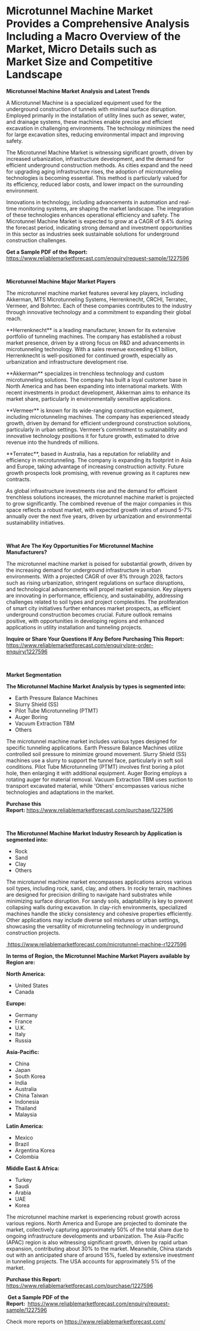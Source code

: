 <p><h1>Microtunnel Machine Market Provides a Comprehensive Analysis Including a Macro Overview of the Market, Micro Details such as Market Size and Competitive Landscape</h1></p><p><strong>Microtunnel Machine Market Analysis and Latest Trends</strong></p>
<p><p>A Microtunnel Machine is a specialized equipment used for the underground construction of tunnels with minimal surface disruption. Employed primarily in the installation of utility lines such as sewer, water, and drainage systems, these machines enable precise and efficient excavation in challenging environments. The technology minimizes the need for large excavation sites, reducing environmental impact and improving safety.</p><p>The Microtunnel Machine Market is witnessing significant growth, driven by increased urbanization, infrastructure development, and the demand for efficient underground construction methods. As cities expand and the need for upgrading aging infrastructure rises, the adoption of microtunneling technologies is becoming essential. This method is particularly valued for its efficiency, reduced labor costs, and lower impact on the surrounding environment.</p><p>Innovations in technology, including advancements in automation and real-time monitoring systems, are shaping the market landscape. The integration of these technologies enhances operational efficiency and safety. The Microtunnel Machine Market is expected to grow at a CAGR of 9.4% during the forecast period, indicating strong demand and investment opportunities in this sector as industries seek sustainable solutions for underground construction challenges.</p></p>
<p><strong>Get a Sample PDF of the Report:&nbsp;</strong> <a href="https://www.reliablemarketforecast.com/enquiry/request-sample/1227596?utm_campaign=1842&utm_medium=2&utm_source=Github&utm_content=ia&utm_term=27022025&utm_id=microtunnel-machine">https://www.reliablemarketforecast.com/enquiry/request-sample/1227596</a></p>
<p>&nbsp;</p>
<p><strong>Microtunnel Machine Major Market Players</strong></p>
<p><p>The microtunnel machine market features several key players, including Akkerman, MTS Microtunneling Systems, Herrenknecht, CRCHI, Terratec, Vermeer, and Bohrtec. Each of these companies contributes to the industry through innovative technology and a commitment to expanding their global reach.</p><p>**Herrenknecht** is a leading manufacturer, known for its extensive portfolio of tunneling machines. The company has established a robust market presence, driven by a strong focus on R&D and advancements in microtunneling technology. With a sales revenue exceeding €1 billion, Herrenknecht is well-positioned for continued growth, especially as urbanization and infrastructure development rise.</p><p>**Akkerman** specializes in trenchless technology and custom microtunneling solutions. The company has built a loyal customer base in North America and has been expanding into international markets. With recent investments in product development, Akkerman aims to enhance its market share, particularly in environmentally sensitive applications.</p><p>**Vermeer** is known for its wide-ranging construction equipment, including microtunneling machines. The company has experienced steady growth, driven by demand for efficient underground construction solutions, particularly in urban settings. Vermeer’s commitment to sustainability and innovative technology positions it for future growth, estimated to drive revenue into the hundreds of millions.</p><p>**Terratec**, based in Australia, has a reputation for reliability and efficiency in microtunneling. The company is expanding its footprint in Asia and Europe, taking advantage of increasing construction activity. Future growth prospects look promising, with revenue growing as it captures new contracts.</p><p>As global infrastructure investments rise and the demand for efficient trenchless solutions increases, the microtunnel machine market is projected to grow significantly. The combined revenue of the major companies in this space reflects a robust market, with expected growth rates of around 5-7% annually over the next five years, driven by urbanization and environmental sustainability initiatives.</p></p>
<p>&nbsp;</p>
<p><strong>What Are The Key Opportunities For Microtunnel Machine Manufacturers?</strong></p>
<p><p>The microtunnel machine market is poised for substantial growth, driven by the increasing demand for underground infrastructure in urban environments. With a projected CAGR of over 8% through 2028, factors such as rising urbanization, stringent regulations on surface disruptions, and technological advancements will propel market expansion. Key players are innovating in performance, efficiency, and sustainability, addressing challenges related to soil types and project complexities. The proliferation of smart city initiatives further enhances market prospects, as efficient underground construction becomes crucial. Future outlook remains positive, with opportunities in developing regions and enhanced applications in utility installation and tunneling projects.</p></p>
<p><strong>Inquire or Share Your Questions If Any Before Purchasing This Report:</strong> <a href="https://www.reliablemarketforecast.com/enquiry/pre-order-enquiry/1227596?utm_campaign=1842&utm_medium=2&utm_source=Github&utm_content=ia&utm_term=27022025&utm_id=microtunnel-machine">https://www.reliablemarketforecast.com/enquiry/pre-order-enquiry/1227596</a></p>
<p>&nbsp;</p>
<p><strong>Market Segmentation</strong></p>
<p><strong>The Microtunnel Machine Market Analysis by types is segmented into:</strong></p>
<p><ul><li>Earth Pressure Balance Machines</li><li>Slurry Shield (SS)</li><li>Pilot Tube Microtunneling (PTMT)</li><li>Auger Boring</li><li>Vacuum Extraction TBM</li><li>Others</li></ul></p>
<p><p>The microtunnel machine market includes various types designed for specific tunneling applications. Earth Pressure Balance Machines utilize controlled soil pressure to minimize ground movement. Slurry Shield (SS) machines use a slurry to support the tunnel face, particularly in soft soil conditions. Pilot Tube Microtunneling (PTMT) involves first boring a pilot hole, then enlarging it with additional equipment. Auger Boring employs a rotating auger for material removal. Vacuum Extraction TBM uses suction to transport excavated material, while 'Others' encompasses various niche technologies and adaptations in the market.</p></p>
<p><strong>Purchase this Report:&nbsp;</strong><a href="https://www.reliablemarketforecast.com/purchase/1227596?utm_campaign=1842&utm_medium=2&utm_source=Github&utm_content=ia&utm_term=27022025&utm_id=microtunnel-machine">https://www.reliablemarketforecast.com/purchase/1227596</a></p>
<p>&nbsp;</p>
<p><strong>The Microtunnel Machine Market Industry Research by Application is segmented into:</strong></p>
<p><ul><li>Rock</li><li>Sand</li><li>Clay</li><li>Others</li></ul></p>
<p><p>The microtunnel machine market encompasses applications across various soil types, including rock, sand, clay, and others. In rocky terrain, machines are designed for precision drilling to navigate hard substrates while minimizing surface disruption. For sandy soils, adaptability is key to prevent collapsing walls during excavation. In clay-rich environments, specialized machines handle the sticky consistency and cohesive properties efficiently. Other applications may include diverse soil mixtures or urban settings, showcasing the versatility of microtunneling technology in underground construction projects.</p></p>
<p><a href="https://www.reliablemarketforecast.com/microtunnel-machine-r1227596?utm_campaign=1842&utm_medium=2&utm_source=Github&utm_content=ia&utm_term=27022025&utm_id=microtunnel-machine">&nbsp;https://www.reliablemarketforecast.com/microtunnel-machine-r1227596</a></p>
<p><strong>In terms of Region, the Microtunnel Machine Market Players available by Region are:</strong></p>
<p>
    <p> <strong> North America: </strong>
        <ul>
            <li>United States</li>
            <li>Canada</li>
        </ul>
        </p> 
    <p> <strong> Europe: </strong>
        <ul>
            <li>Germany</li>
            <li>France</li>
            <li>U.K.</li>
            <li>Italy</li>
            <li>Russia</li>
        </ul>
        </p> 
    <p> <strong> Asia-Pacific: </strong>
        <ul>
            <li>China</li>
            <li>Japan</li>
            <li>South Korea</li>
            <li>India</li>
            <li>Australia</li>
            <li>China Taiwan</li>
            <li>Indonesia</li>
            <li>Thailand</li>
            <li>Malaysia</li>
        </ul>
        </p> 
    <p> <strong> Latin America: </strong>
        <ul>
            <li>Mexico</li>
            <li>Brazil</li>
            <li>Argentina Korea</li>
            <li>Colombia</li>
        </ul>
        </p> 
    <p> <strong> Middle East & Africa: </strong>
        <ul>
            <li>Turkey</li>
            <li>Saudi</li>
            <li>Arabia</li>
            <li>UAE</li>
            <li>Korea</li>
        </ul>
    </p>
    </p>
<p><p>The microtunnel machine market is experiencing robust growth across various regions. North America and Europe are projected to dominate the market, collectively capturing approximately 50% of the total share due to ongoing infrastructure developments and urbanization. The Asia-Pacific (APAC) region is also witnessing significant growth, driven by rapid urban expansion, contributing about 30% to the market. Meanwhile, China stands out with an anticipated share of around 15%, fueled by extensive investment in tunneling projects. The USA accounts for approximately 5% of the market.</p></p>
<p><strong>Purchase this Report: </strong><a href="https://www.reliablemarketforecast.com/purchase/1227596?utm_campaign=1842&utm_medium=2&utm_source=Github&utm_content=ia&utm_term=27022025&utm_id=microtunnel-machine">https://www.reliablemarketforecast.com/purchase/1227596</a></p>
<p>&nbsp;<strong>Get a Sample PDF of the Report:&nbsp;&nbsp;</strong><a href="https://www.reliablemarketforecast.com/enquiry/request-sample/1227596?utm_campaign=1842&utm_medium=2&utm_source=Github&utm_content=ia&utm_term=27022025&utm_id=microtunnel-machine">https://www.reliablemarketforecast.com/enquiry/request-sample/1227596</a></p>
<p><strong></strong></p>
<p>Check more reports on <a href="https://www.reliablemarketforecast.com/?utm_campaign=1842&utm_medium=2&utm_source=Github&utm_content=ia&utm_term=27022025&utm_id=microtunnel-machine">https://www.reliablemarketforecast.com/</a></p>
